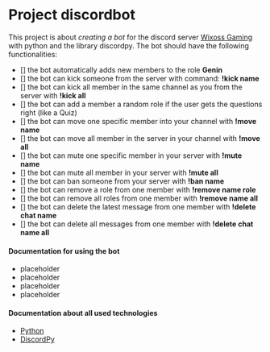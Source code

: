 # Project discordbot

This project is about *creating a bot* for the discord server [Wixoss Gaming](https://discord.gg/sgzNMyRduF) with python and the library discordpy. The bot should have the following functionalities:

- [] the bot automatically adds new members to the role **Genin** 
- [] the bot can kick someone from the server with command: **!kick name**
- [] the bot can kick all member in the same channel as you from the server with **!kick all**
- [] the bot can add a member a random role if the user gets the questions right (like a Quiz)
- [] the bot can move one specific member into your channel with **!move name**
- [] the bot can move all member in the server in your channel with **!move all**
- [] the bot can mute one specific member in your server with **!mute name**
- [] the bot can mute all member in your server with **!mute all**
- [] the bot can ban someone from your server with **!ban name**
- [] the bot can remove a role from one member with **!remove name role**
- [] the bot can remove all roles from one member with **!remove name all**
- [] the bot can delete the latest message from one member with **!delete chat name**
- [] the bot can delete all messages from one member with **!delete chat name all**

#### Documentation for using the bot
* placeholder
* placeholder
* placeholder
* placeholder

#### Documentation about all used technologies
* [Python](https://docs.python.org/3/) 
* [DiscordPy](https://discordpy.readthedocs.io/en/latest/intro.html)